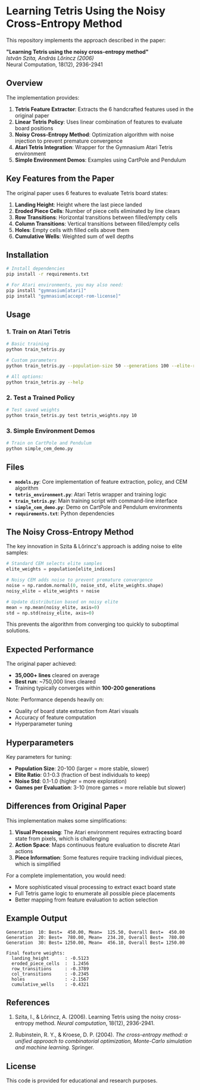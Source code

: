 # Learning Tetris Using the Noisy Cross-Entropy Method

This repository implements the approach described in the paper:

**"Learning Tetris using the noisy cross-entropy method"**  
*István Szita, András Lőrincz (2006)*  
Neural Computation, 18(12), 2936-2941

## Overview

The implementation provides:

1. **Tetris Feature Extractor**: Extracts the 6 handcrafted features used in the original paper
2. **Linear Tetris Policy**: Uses linear combination of features to evaluate board positions
3. **Noisy Cross-Entropy Method**: Optimization algorithm with noise injection to prevent premature convergence
4. **Atari Tetris Integration**: Wrapper for the Gymnasium Atari Tetris environment
5. **Simple Environment Demos**: Examples using CartPole and Pendulum

## Key Features from the Paper

The original paper uses 6 features to evaluate Tetris board states:

1. **Landing Height**: Height where the last piece landed
2. **Eroded Piece Cells**: Number of piece cells eliminated by line clears
3. **Row Transitions**: Horizontal transitions between filled/empty cells
4. **Column Transitions**: Vertical transitions between filled/empty cells  
5. **Holes**: Empty cells with filled cells above them
6. **Cumulative Wells**: Weighted sum of well depths

## Installation

```bash
# Install dependencies
pip install -r requirements.txt

# For Atari environments, you may also need:
pip install "gymnasium[atari]"
pip install "gymnasium[accept-rom-license]"
```

## Usage

### 1. Train on Atari Tetris

```bash
# Basic training
python train_tetris.py

# Custom parameters
python train_tetris.py --population-size 50 --generations 100 --elite-ratio 0.2

# All options:
python train_tetris.py --help
```

### 2. Test a Trained Policy

```bash
# Test saved weights
python train_tetris.py test tetris_weights.npy 10
```

### 3. Simple Environment Demos

```bash
# Train on CartPole and Pendulum
python simple_cem_demo.py
```

## Files

- **`models.py`**: Core implementation of feature extraction, policy, and CEM algorithm
- **`tetris_environment.py`**: Atari Tetris wrapper and training logic
- **`train_tetris.py`**: Main training script with command-line interface
- **`simple_cem_demo.py`**: Demo on CartPole and Pendulum environments
- **`requirements.txt`**: Python dependencies

## The Noisy Cross-Entropy Method

The key innovation in Szita & Lőrincz's approach is adding noise to elite samples:

```python
# Standard CEM selects elite samples
elite_weights = population[elite_indices]

# Noisy CEM adds noise to prevent premature convergence  
noise = np.random.normal(0, noise_std, elite_weights.shape)
noisy_elite = elite_weights + noise

# Update distribution based on noisy elite
mean = np.mean(noisy_elite, axis=0)
std = np.std(noisy_elite, axis=0)
```

This prevents the algorithm from converging too quickly to suboptimal solutions.

## Expected Performance

The original paper achieved:

- **35,000+ lines** cleared on average
- **Best run**: ~750,000 lines cleared
- Training typically converges within **100-200 generations**

Note: Performance depends heavily on:
- Quality of board state extraction from Atari visuals
- Accuracy of feature computation
- Hyperparameter tuning

## Hyperparameters

Key parameters for tuning:

- **Population Size**: 20-100 (larger = more stable, slower)
- **Elite Ratio**: 0.1-0.3 (fraction of best individuals to keep)
- **Noise Std**: 0.1-1.0 (higher = more exploration)
- **Games per Evaluation**: 3-10 (more games = more reliable but slower)

## Differences from Original Paper

This implementation makes some simplifications:

1. **Visual Processing**: The Atari environment requires extracting board state from pixels, which is challenging
2. **Action Space**: Maps continuous feature evaluation to discrete Atari actions
3. **Piece Information**: Some features require tracking individual pieces, which is simplified

For a complete implementation, you would need:
- More sophisticated visual processing to extract exact board state
- Full Tetris game logic to enumerate all possible piece placements
- Better mapping from feature evaluation to action selection

## Example Output

```
Generation  10: Best=  450.00, Mean=  125.50, Overall Best=  450.00
Generation  20: Best=  780.00, Mean=  234.20, Overall Best=  780.00
Generation  30: Best= 1250.00, Mean=  456.10, Overall Best= 1250.00

Final feature weights:
  landing_height      : -0.5123
  eroded_piece_cells  :  1.2456
  row_transitions     : -0.3789
  col_transitions     : -0.2345
  holes               : -2.1567
  cumulative_wells    : -0.4321
```

## References

1. Szita, I., & Lőrincz, A. (2006). Learning Tetris using the noisy cross-entropy method. *Neural computation*, 18(12), 2936-2941.

2. Rubinstein, R. Y., & Kroese, D. P. (2004). *The cross-entropy method: a unified approach to combinatorial optimization, Monte-Carlo simulation and machine learning*. Springer.

## License

This code is provided for educational and research purposes.
